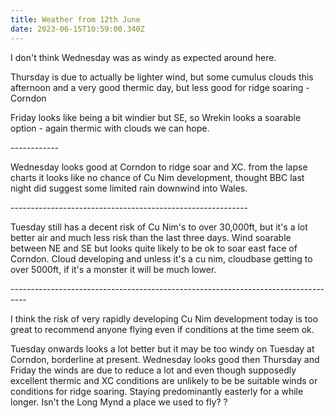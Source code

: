 ```yaml
---
title: Weather from 12th June
date: 2023-06-15T10:59:00.340Z
---
```

I don't think Wednesday was as windy as expected around here.

Thursday is due to actually be lighter wind, but some cumulus clouds this afternoon and a very good thermic day, but less good for ridge soaring - Corndon

Friday looks like being a bit windier but SE, so Wrekin looks a soarable option - again thermic with clouds we can hope.

\------------

Wednesday looks good at Corndon to ridge soar and XC.  from the lapse charts it looks like no chance of Cu Nim development, thought BBC last night did suggest some limited rain downwind into Wales.

\-----------------------------------------------------------

Tuesday still has a decent risk of Cu Nim's to over 30,000ft, but it's a lot better air and much less risk than the last three days.  Wind soarable between NE and SE but looks quite likely to be ok to soar east face of Corndon.  Cloud developing and unless it's a cu nim, cloudbase getting to over 5000ft, if it's a monster it will be much lower.

\----------------------------------------------------------------------------------

I think the risk of very rapidly developing Cu Nim development today is too great to recommend anyone flying even if conditions at the time seem ok.

Tuesday onwards looks a lot better but it may be too windy on Tuesday at Corndon, borderline at present.  Wednesday looks good then Thursday and Friday the winds are due to reduce a lot and even though supposedly excellent thermic and XC conditions are unlikely to be be suitable winds or conditions for ridge soaring.  Staying predominantly easterly for a while longer.  Isn't the Long Mynd a place we used to fly? ?